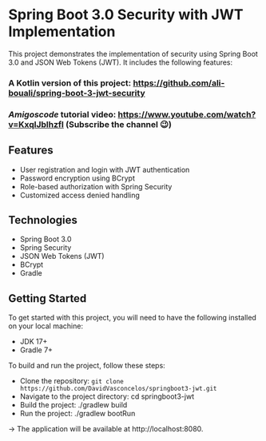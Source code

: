 # Spring Boot 3.0 Security with JWT Implementation
This project demonstrates the implementation of security using Spring Boot 3.0 and JSON Web Tokens (JWT). It includes the following features:

### A Kotlin version of this project: https://github.com/ali-bouali/spring-boot-3-jwt-security
### *Amigoscode* tutorial video: https://www.youtube.com/watch?v=KxqlJblhzfI (Subscribe the channel 😉)

## Features
* User registration and login with JWT authentication
* Password encryption using BCrypt
* Role-based authorization with Spring Security
* Customized access denied handling

## Technologies
* Spring Boot 3.0
* Spring Security
* JSON Web Tokens (JWT)
* BCrypt
* Gradle

## Getting Started
To get started with this project, you will need to have the following installed on your local machine:

* JDK 17+
* Gradle 7+


To build and run the project, follow these steps:

* Clone the repository: `git clone https://github.com/DavidVasconcelos/springboot3-jwt.git`
* Navigate to the project directory: cd springboot3-jwt
* Build the project: ./gradlew build
* Run the project: ./gradlew bootRun

-> The application will be available at http://localhost:8080.
